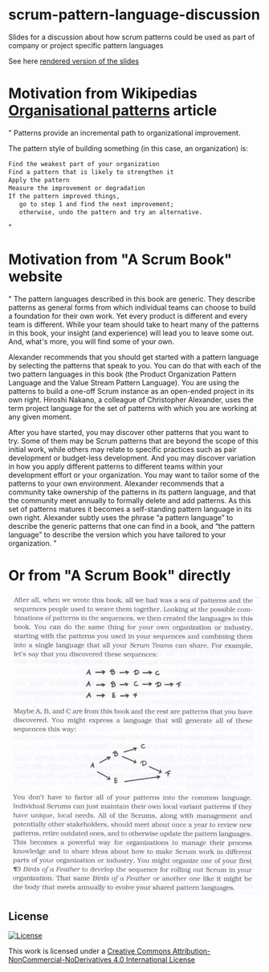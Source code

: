 # scrum-pattern-language-discussion

Slides for a discussion about how scrum patterns could be used as part of company or project specific pattern languages 

See here [rendered version of the slides](https://gitpitch.com/nikkijuk/scrum-pattern-language-discussion/master?grs=github&t=moon)

# Motivation from Wikipedias [Organisational patterns](https://en.wikipedia.org/wiki/Organizational_patterns) article

"
Patterns provide an incremental path to organizational improvement. 

The pattern style of building something (in this case, an organization) is:

    Find the weakest part of your organization
    Find a pattern that is likely to strengthen it
    Apply the pattern
    Measure the improvement or degradation
    If the pattern improved things, 
       go to step 1 and find the next improvement; 
       otherwise, undo the pattern and try an alternative.
"

# Motivation from "A Scrum Book" website

"
The pattern languages described in this book are generic. They describe patterns as general forms from which individual teams can choose to build a foundation for their own work. Yet every product is different and every team is different. While your team should take to heart many of the patterns in this book, your insight (and experience) will lead you to leave some out. And, what's more, you will find some of your own.

Alexander recommends that you should get started with a pattern language by selecting the patterns that speak to you. You can do that with each of the two pattern languages in this book (the Product Organization Pattern Language and the Value Stream Pattern Language). You are using the patterns to build a one-off Scrum instance as an open-ended project in its own right. Hiroshi Nakano, a colleague of Christopher Alexander, uses the term project language for the set of patterns with which you are working at any given moment.

After you have started, you may discover other patterns that you want to try. Some of them may be Scrum patterns that are beyond the scope of this initial work, while others may relate to specific practices such as pair development or budget-less development. And you may discover variation in how you apply different patterns to different teams within your development effort or your organization. You may want to tailor some of the patterns to your own environment. Alexander recommends that a community take ownership of the patterns in its pattern language, and that the community meet annually to formally delete and add patterns. As this set of patterns matures it becomes a self-standing pattern language in its own right. Alexander subtly uses the phrase “a pattern languageˮ to describe the generic patterns that one can find in a book, and “the pattern languageˮ to describe the version which you have tailored to your organization.
"

# Or from "A Scrum Book" directly

![pattern language](assets/img/project_pattern_language.png)

## License
[![License](https://i.creativecommons.org/l/by-nc-nd/4.0/88x31.png)](http://creativecommons.org/licenses/by-nc-nd/4.0/)

This work is licensed under a [Creative Commons Attribution-NonCommercial-NoDerivatives 4.0 International License](http://creativecommons.org/licenses/by-nc-nd/4.0/)
